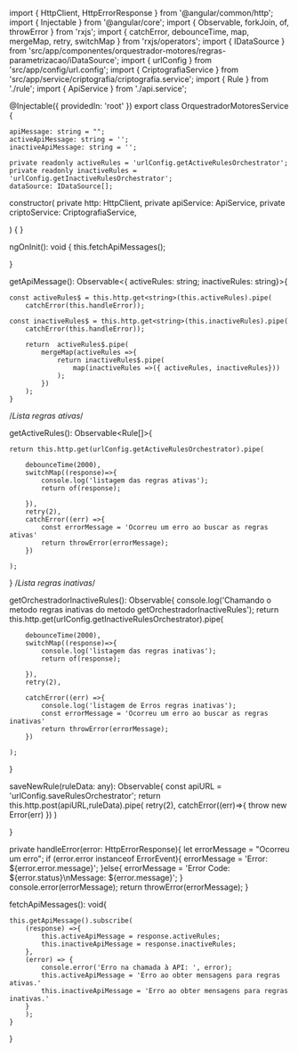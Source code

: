 import { HttpClient, HttpErrorResponse } from '@angular/common/http';
import { Injectable } from '@angular/core';
import { Observable, forkJoin, of, throwError } from 'rxjs';
import { catchError, debounceTime, map, mergeMap, retry, switchMap } from 'rxjs/operators';
import { IDataSource } from 'src/app/componentes/orquestrador-motores/regras-parametrizacao/iDataSource';
import { urlConfig } from 'src/app/config/url.config';
import { CriptografiaService } from 'src/app/service/criptografia/criptografia.service';
import { Rule } from './rule';
import { ApiService } from './api.service';

@Injectable({
  providedIn: 'root'
})
export class OrquestradorMotoresService {

    apiMessage: string = "";
    activeApiMessage: string = '';
    inactiveApiMessage: string = '';

    private readonly activeRules = 'urlConfig.getActiveRulesOrchestrator';
    private readonly inactiveRules = 'urlConfig.getInactiveRulesOrchestrator';
    dataSource: IDataSource[];

constructor(
    private http: HttpClient,
    private apiService: ApiService,
    private criptoService: CriptografiaService,

) { }

ngOnInit(): void {
   this.fetchApiMessages();

}

getApiMessage(): Observable<{ activeRules: string; inactiveRules: string}>{

    const activeRules$ = this.http.get<string>(this.activeRules).pipe(
        catchError(this.handleError));

    const inactiveRules$ = this.http.get<string>(this.inactiveRules).pipe(
        catchError(this.handleError));

        return  activeRules$.pipe(
            mergeMap(activeRules =>{
                return inactiveRules$.pipe(
                    map(inactiveRules =>({ activeRules, inactiveRules}))
                );
            })
        );
    }



/*Lista regras ativas*/

getActiveRules(): Observable<Rule[]>{

    return this.http.get(urlConfig.getActiveRulesOrchestrator).pipe(

        debounceTime(2000),
        switchMap((response)=>{
            console.log('listagem das regras ativas');
            return of(response);

        }),
        retry(2),
        catchError((err) =>{
            const errorMessage = 'Ocorreu um erro ao buscar as regras ativas'
            return throwError(errorMessage);
        })

    );

}
/*Lista regras inativas*/

getOrchestradorInactiveRules(): Observable<any>{
    console.log('Chamando o metodo regras inativas do metodo getOrchestradorInactiveRules');
    return this.http.get(urlConfig.getInactiveRulesOrchestrator).pipe(


        debounceTime(2000),
        switchMap((response)=>{
            console.log('listagem das regras inativas');
            return of(response);

        }),
        retry(2),

        catchError((err) =>{
            console.log('listagem de Erros regras inativas');
            const errorMessage = 'Ocorreu um erro ao buscar as regras inativas'
            return throwError(errorMessage);
        })

    );

}

saveNewRule(ruleData: any): Observable<any>{
    const apiURL = 'urlConfig.saveRulesOrchestrator';
    return this.http.post(apiURL,ruleData).pipe(
        retry(2),
        catchError((err)=>{
            throw new Error(err)
        })
    )

}

private handleError(error: HttpErrorResponse){
    let errorMessage = "Ocorreu um erro";
    if (error.error instanceof ErrorEvent){
        errorMessage = 'Error: ${error.error.message}';
    }else{
        errorMessage = 'Error Code: ${error.status}\nMessage: ${error.message}';
    }
    console.error(errorMessage);
    return throwError(errorMessage);
}

fetchApiMessages(): void{

    this.getApiMessage().subscribe(
        (response) =>{
            this.activeApiMessage = response.activeRules;
            this.inactiveApiMessage = response.inactiveRules;
        },
        (error) => {
            console.error('Erro na chamada à API: ', error);
            this.activeApiMessage = 'Erro ao obter mensagens para regras ativas.'
            this.inactiveApiMessage = 'Erro ao obter mensagens para regras inativas.'
        }
        );
    }


}



